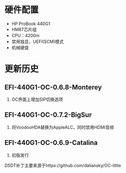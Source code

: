 # 硬件配置

- HP ProBook 440G1
- HM87芯片组
- CPU：4200m
- 禁用独显，UEFI(SCM)模式
- 机械硬盘

# 更新历史

## EFI-440G1-OC-0.6.8-Monterey

1. OC界面上增加SIP切换选项

## EFI-440G1-OC-0.7.2-BigSur

1. 将VoodooHDA替换为AppleALC，同时禁用HDMI音频

## EFI-440G1-OC-0.6.9-Catalina

1. 初版发行

DSDT补丁主要来源于https://github.com/daliansky/OC-little

